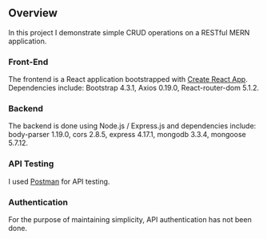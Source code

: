 ## Overview

In this project I demonstrate simple CRUD operations on a RESTful MERN application.

### Front-End
The frontend is a React application bootstrapped with [Create React App](https://github.com/facebook/create-react-app). Dependencies include: Bootstrap 4.3.1, Axios 0.19.0, React-router-dom 5.1.2.

### Backend
The backend is done using Node.js / Express.js and dependencies include: body-parser 1.19.0, cors 2.8.5, express 4.17.1, mongodb 3.3.4, mongoose 5.7.12.

### API Testing
I used [Postman](https://getpostman.com) for API testing.

### Authentication
For the purpose of maintaining simplicity, API authentication has not been done. 
